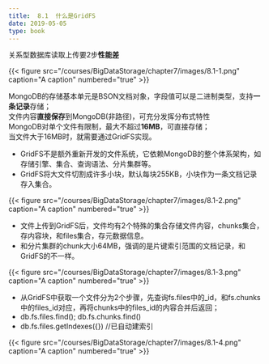 ```yaml
---
title:  8.1  什么是GridFS
date: 2019-05-05
type: book
---
```

关系型数据库读取上传要2步**性能差**

{{< figure src="/courses/BigDataStorage/chapter7/images/8.1-1.png" caption="A caption" numbered="true" >}}

MongoDB的存储基本单元是BSON文档对象，字段值可以是二进制类型，支持**一条记录**存储；  
文件内容**直接保存**到MongoDB(非路径)，可充分发挥分布式特性  
MongoDB对单个文件有限制，最大不超过**16MB**，可直接存储；   
当文件大于16MB时，就需要通过GridFS实现。

 - GridFS不是额外重新开发的文件系统，它依赖MongoDB的整个体系架构，如存储引擎、集合、查询语法、分片集群等。
 - GridFS将大文件切割成许多小块，默认每块255KB，小块作为一条文档记录存入集合。

{{< figure src="/courses/BigDataStorage/chapter7/images/8.1-2.png" caption="A caption" numbered="true" >}}

 - 文件上传到GridFS后，文件均有2个特殊的集合存储文件内容，chunks集合，存内容块，和files集合，存元数据信息。
 - 和分片集群的chunk大小64MB，强调的是片键索引范围的文档记录，和GridFS的不一样。

{{< figure src="/courses/BigDataStorage/chapter7/images/8.1-3.png" caption="A caption" numbered="true" >}}

 - 从GridFS中获取一个文件分为2个步骤，先查询fs.files中的_id，和fs.chunks中的files_id对应，再将chunks中的files_id的内容合并后返回；  
 - db.fs.files.find(); db.fs.chunks.find()
 - db.fs.files.getIndexes({}) //已自动建索引


{{< figure src="/courses/BigDataStorage/chapter7/images/8.1-4.png" caption="A caption" numbered="true" >}}

